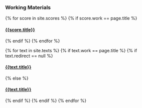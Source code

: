 ### Working Materials

{% for score in site.scores %}
{% if score.work == page.title %}
#### [{{score.title}}](/assets/scores/{{score.score}})
{% endif %}
{% endfor %}

{% for text in site.texts %}
{% if text.work == page.title %}
{% if text.redirect == null %}
#### [{{text.title}}]({{text.url}})
{% else %}
#### [{{text.title}}]({{text.redirect}})
{% endif %}
{% endif %}
{% endfor %}
